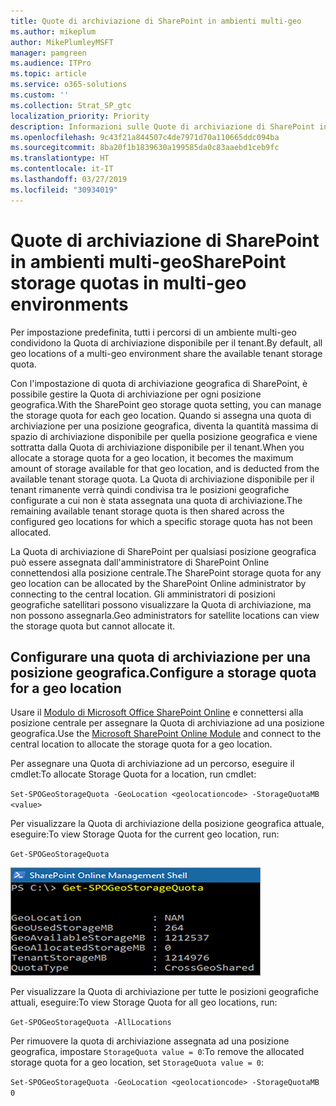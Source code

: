 ```yaml
---
title: Quote di archiviazione di SharePoint in ambienti multi-geo
ms.author: mikeplum
author: MikePlumleyMSFT
manager: pamgreen
ms.audience: ITPro
ms.topic: article
ms.service: o365-solutions
ms.custom: ''
ms.collection: Strat_SP_gtc
localization_priority: Priority
description: Informazioni sulle Quote di archiviazione di SharePoint in ambienti multi-geo.
ms.openlocfilehash: 9c43f21a844507c4de7971d70a110665ddc094ba
ms.sourcegitcommit: 8ba20f1b1839630a199585da0c83aaebd1ceb9fc
ms.translationtype: HT
ms.contentlocale: it-IT
ms.lasthandoff: 03/27/2019
ms.locfileid: "30934019"
---
```

# <a name="sharepoint-storage-quotas-in-multi-geo-environments"></a><span data-ttu-id="d467f-103">Quote di archiviazione di SharePoint in ambienti multi-geo</span><span class="sxs-lookup"><span data-stu-id="d467f-103">SharePoint storage quotas in multi-geo environments</span></span>

<span data-ttu-id="d467f-104">Per impostazione predefinita, tutti i percorsi di un ambiente multi-geo condividono la Quota di archiviazione disponibile per il tenant.</span><span class="sxs-lookup"><span data-stu-id="d467f-104">By default, all geo locations of a multi-geo environment share the available tenant storage quota.</span></span>

<span data-ttu-id="d467f-105">Con l'impostazione di quota di archiviazione geografica di SharePoint, è possibile gestire la Quota di archiviazione per ogni posizione geografica.</span><span class="sxs-lookup"><span data-stu-id="d467f-105">With the SharePoint geo storage quota setting, you can manage the storage quota for each geo location.</span></span> <span data-ttu-id="d467f-106">Quando si assegna una quota di archiviazione per una posizione geografica, diventa la quantità massima di spazio di archiviazione disponibile per quella posizione geografica e viene sottratta dalla Quota di archiviazione disponibile per il tenant.</span><span class="sxs-lookup"><span data-stu-id="d467f-106">When you allocate a storage quota for a geo location, it becomes the maximum amount of storage available for that geo location, and is deducted from the available tenant storage quota.</span></span> <span data-ttu-id="d467f-107">La Quota di archiviazione disponibile per il tenant rimanente verrà quindi condivisa tra le posizioni geografiche configurate a cui non è stata assegnata una quota di archiviazione.</span><span class="sxs-lookup"><span data-stu-id="d467f-107">The remaining available tenant storage quota is then shared across the configured geo locations for which a specific storage quota has not been allocated.</span></span>

<span data-ttu-id="d467f-108">La Quota di archiviazione di SharePoint per qualsiasi posizione geografica può essere assegnata dall'amministratore di SharePoint Online connettendosi alla posizione centrale.</span><span class="sxs-lookup"><span data-stu-id="d467f-108">The SharePoint storage quota for any geo location can be allocated by the SharePoint Online administrator by connecting to the central location.</span></span> <span data-ttu-id="d467f-109">Gli amministratori di posizioni geografiche satellitari possono visualizzare la Quota di archiviazione, ma non possono assegnarla.</span><span class="sxs-lookup"><span data-stu-id="d467f-109">Geo administrators for satellite locations can view the storage quota but cannot allocate it.</span></span>

## <a name="configure-a-storage-quota-for-a-geo-location"></a><span data-ttu-id="d467f-110">Configurare una quota di archiviazione per una posizione geografica.</span><span class="sxs-lookup"><span data-stu-id="d467f-110">Configure a storage quota for a geo location</span></span>

<span data-ttu-id="d467f-111">Usare il [Modulo di Microsoft Office SharePoint Online](https://www.microsoft.com/en-us/download/details.aspx?id=35588 ) e connettersi alla posizione centrale per assegnare la Quota di archiviazione ad una posizione geografica.</span><span class="sxs-lookup"><span data-stu-id="d467f-111">Use the [Microsoft SharePoint Online Module](https://www.microsoft.com/en-us/download/details.aspx?id=35588 ) and connect to the central location to allocate the storage quota for a geo location.</span></span> 

<span data-ttu-id="d467f-112">Per assegnare una Quota di archiviazione ad un percorso, eseguire il cmdlet:</span><span class="sxs-lookup"><span data-stu-id="d467f-112">To allocate Storage Quota for a location, run cmdlet:</span></span>

`Set-SPOGeoStorageQuota -GeoLocation <geolocationcode> -StorageQuotaMB <value>`

<span data-ttu-id="d467f-113">Per visualizzare la Quota di archiviazione della posizione geografica attuale, eseguire:</span><span class="sxs-lookup"><span data-stu-id="d467f-113">To view Storage Quota for the current geo location, run:</span></span>

`Get-SPOGeoStorageQuota`

![Schermata della finestra di PowerShell che mostra il cmdlet Get-SPOGeoStorageQuota](media/multi-geo-storage-quota.png)

<span data-ttu-id="d467f-115">Per visualizzare la Quota di archiviazione per tutte le posizioni geografiche attuali, eseguire:</span><span class="sxs-lookup"><span data-stu-id="d467f-115">To view Storage Quota for all geo locations, run:</span></span>

`Get-SPOGeoStorageQuota -AllLocations`

<span data-ttu-id="d467f-116">Per rimuovere la quota di archiviazione assegnata ad una posizione geografica, impostare `StorageQuota value = 0`:</span><span class="sxs-lookup"><span data-stu-id="d467f-116">To remove the allocated storage quota for a geo location, set `StorageQuota value = 0`:</span></span>

`Set-SPOGeoStorageQuota -GeoLocation <geolocationcode> -StorageQuotaMB 0`
